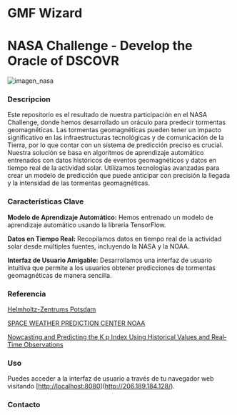 # GMF Wizard
# NASA Challenge - Develop the Oracle of DSCOVR
![imagen_nasa](https://www.earthdata.nasa.gov/s3fs-public/2023-09/space_apps_chall_logo23.JPG?VersionId=DUHIaTGGazLxDpEMxW01caecZm2s2J39)


### Descripcion
Este repositorio es el resultado de nuestra participación en el NASA Challenge, donde hemos desarrollado un oráculo para predecir tormentas geomagnéticas. Las tormentas geomagnéticas pueden tener un impacto significativo en las infraestructuras tecnológicas y de comunicación de la Tierra, por lo que contar con un sistema de predicción preciso es crucial.
Nuestra solución se basa en algoritmos de aprendizaje automático entrenados con datos históricos de eventos geomagnéticos y datos en tiempo real de la actividad solar. Utilizamos tecnologías avanzadas para crear un modelo de predicción que puede anticipar con precisión la llegada y la intensidad de las tormentas geomagnéticas.


### Características Clave
**Modelo de Aprendizaje Automático:** Hemos entrenado un modelo de aprendizaje automático usando la libreria TensorFlow.

**Datos en Tiempo Real:** Recopilamos datos en tiempo real de la actividad solar desde múltiples fuentes, incluyendo la NASA y la NOAA.

**Interfaz de Usuario Amigable:** Desarrollamos una interfaz de usuario intuitiva que permite a los usuarios obtener predicciones de tormentas geomagnéticas de manera sencilla.


### Referencia
[Helmholtz-Zentrums Potsdam](https://kp.gfz-potsdam.de/)

[SPACE WEATHER PREDICTION CENTER NOAA](https://www.swpc.noaa.gov/products/planetary-k-index)

[Nowcasting and Predicting the K p Index Using Historical Values and Real‐Time Observations](https://www.researchgate.net/publication/334497198_Nowcasting_and_Predicting_the_K_p_Index_Using_Historical_Values_and_Real-Time_Observations)


### Uso
Puedes acceder a la interfaz de usuario a través de tu navegador web visitando [[http://localhost:8080](http://206.189.184.128/)](http://206.189.184.128/). 


### Contacto
